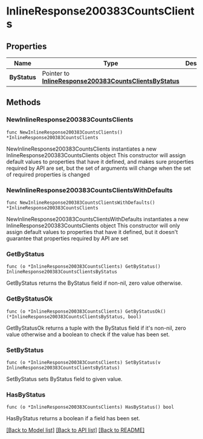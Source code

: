 # InlineResponse200383CountsClients

## Properties

Name | Type | Description | Notes
------------ | ------------- | ------------- | -------------
**ByStatus** | Pointer to [**InlineResponse200383CountsClientsByStatus**](InlineResponse200383CountsClientsByStatus.md) |  | [optional] 

## Methods

### NewInlineResponse200383CountsClients

`func NewInlineResponse200383CountsClients() *InlineResponse200383CountsClients`

NewInlineResponse200383CountsClients instantiates a new InlineResponse200383CountsClients object
This constructor will assign default values to properties that have it defined,
and makes sure properties required by API are set, but the set of arguments
will change when the set of required properties is changed

### NewInlineResponse200383CountsClientsWithDefaults

`func NewInlineResponse200383CountsClientsWithDefaults() *InlineResponse200383CountsClients`

NewInlineResponse200383CountsClientsWithDefaults instantiates a new InlineResponse200383CountsClients object
This constructor will only assign default values to properties that have it defined,
but it doesn't guarantee that properties required by API are set

### GetByStatus

`func (o *InlineResponse200383CountsClients) GetByStatus() InlineResponse200383CountsClientsByStatus`

GetByStatus returns the ByStatus field if non-nil, zero value otherwise.

### GetByStatusOk

`func (o *InlineResponse200383CountsClients) GetByStatusOk() (*InlineResponse200383CountsClientsByStatus, bool)`

GetByStatusOk returns a tuple with the ByStatus field if it's non-nil, zero value otherwise
and a boolean to check if the value has been set.

### SetByStatus

`func (o *InlineResponse200383CountsClients) SetByStatus(v InlineResponse200383CountsClientsByStatus)`

SetByStatus sets ByStatus field to given value.

### HasByStatus

`func (o *InlineResponse200383CountsClients) HasByStatus() bool`

HasByStatus returns a boolean if a field has been set.


[[Back to Model list]](../README.md#documentation-for-models) [[Back to API list]](../README.md#documentation-for-api-endpoints) [[Back to README]](../README.md)


